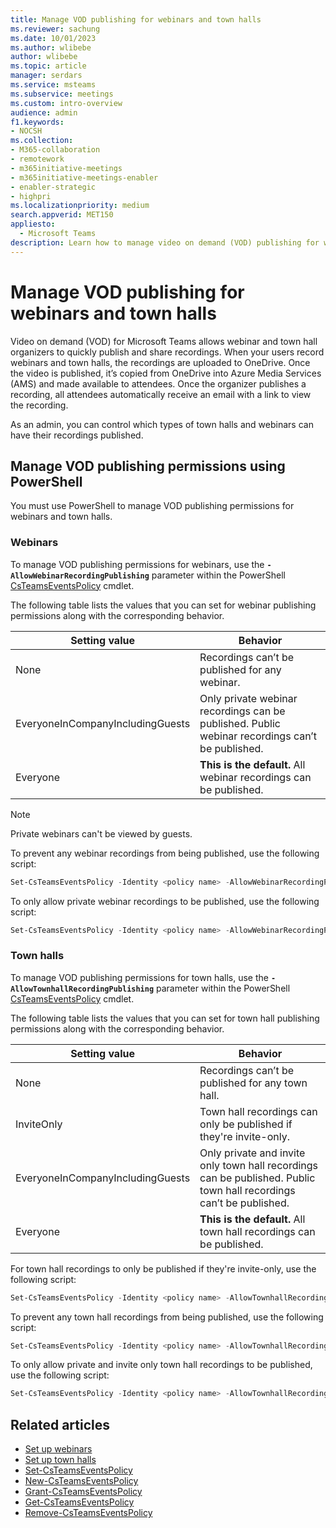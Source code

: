 ```yaml
---
title: Manage VOD publishing for webinars and town halls
ms.reviewer: sachung
ms.date: 10/01/2023
ms.author: wlibebe
author: wlibebe
ms.topic: article
manager: serdars
ms.service: msteams
ms.subservice: meetings
ms.custom: intro-overview
audience: admin
f1.keywords:
- NOCSH
ms.collection: 
- M365-collaboration
- remotework
- m365initiative-meetings
- m365initiative-meetings-enabler
- enabler-strategic
- highpri
ms.localizationpriority: medium
search.appverid: MET150
appliesto: 
  - Microsoft Teams
description: Learn how to manage video on demand (VOD) publishing for webinars and town halls in Microsoft Teams.
---
```


# Manage VOD publishing for webinars and town halls

Video on demand (VOD) for Microsoft Teams allows webinar and town hall organizers to quickly publish and share recordings. When your users record webinars and town halls, the recordings are uploaded to OneDrive. Once the video is published, it’s copied from OneDrive into Azure Media Services (AMS) and made available to attendees. Once the organizer publishes a recording, all attendees automatically receive an email with a link to view the recording.

As an admin, you can control which types of town halls and webinars can have their recordings published.

## Manage VOD publishing permissions using PowerShell

You  must use PowerShell to manage VOD publishing permissions for webinars and town halls.

### Webinars

To manage VOD publishing permissions for webinars, use the **`-AllowWebinarRecordingPublishing`** parameter within the PowerShell [CsTeamsEventsPolicy](/powershell/module/teams/set-csteamseventspolicy) cmdlet.

The following table lists the values that you can set for webinar publishing permissions along with the corresponding behavior.

|Setting value| Behavior|
|---------|---------------|
|None| Recordings can’t be published for any webinar. |
|EveryoneInCompanyIncludingGuests| Only private webinar recordings can be published. Public webinar recordings can’t be published.|
|Everyone| **This is the default.** All webinar recordings can be published.|

>[!NOTE]
> Private webinars can't be viewed by guests.

To prevent any webinar recordings from being published, use the following script:

```powershell
Set-CsTeamsEventsPolicy -Identity <policy name> -AllowWebinarRecordingPublishing None
```

To only allow private webinar recordings to be published, use the following script:

```powershell
Set-CsTeamsEventsPolicy -Identity <policy name> -AllowWebinarRecordingPublishing EveryoneInCompanyIncludingGuests
```

### Town halls

To manage VOD publishing permissions for town halls, use the **`-AllowTownhallRecordingPublishing`** parameter within the PowerShell [CsTeamsEventsPolicy](/powershell/module/teams/set-csteamseventspolicy) cmdlet.

The following table lists the values that you can set for town hall publishing permissions along with the corresponding behavior.

|Setting value| Behavior|
|---------|---------------|
|None| Recordings can’t be published for any town hall. |
|InviteOnly| Town hall recordings can only be published if they're invite-only.|
|EveryoneInCompanyIncludingGuests| Only private and invite only town hall recordings can be published. Public town hall recordings can’t be published.|
|Everyone| **This is the default.** All town hall recordings can be published.|

For town hall recordings to only be published if they're invite-only, use the following script:

```powershell
Set-CsTeamsEventsPolicy -Identity <policy name> -AllowTownhallRecordingPublishing InviteOnly
```

To prevent any town hall recordings from being published, use the following script:

```powershell
Set-CsTeamsEventsPolicy -Identity <policy name> -AllowTownhallRecordingPublishing None
```

To only allow private and invite only town hall recordings to be published, use the following script:

```powershell
Set-CsTeamsEventsPolicy -Identity <policy name> -AllowTownhallRecordingPublishing EveryoneInCompanyIncludingGuests
```

## Related articles

- [Set up webinars](set-up-webinars.md)
- [Set up town halls](set-up-town-halls.md)
- [Set-CsTeamsEventsPolicy](/powershell/module/teams/set-csteamseventspolicy)
- [New-CsTeamsEventsPolicy](/powershell/module/teams/new-csteamseventspolicy)
- [Grant-CsTeamsEventsPolicy](/powershell/module/teams/grant-csteamseventspolicy)
- [Get-CsTeamsEventsPolicy](/powershell/module/teams/get-csteamseventspolicy)
- [Remove-CsTeamsEventsPolicy](/powershell/module/teams/remove-csteamseventspolicy)